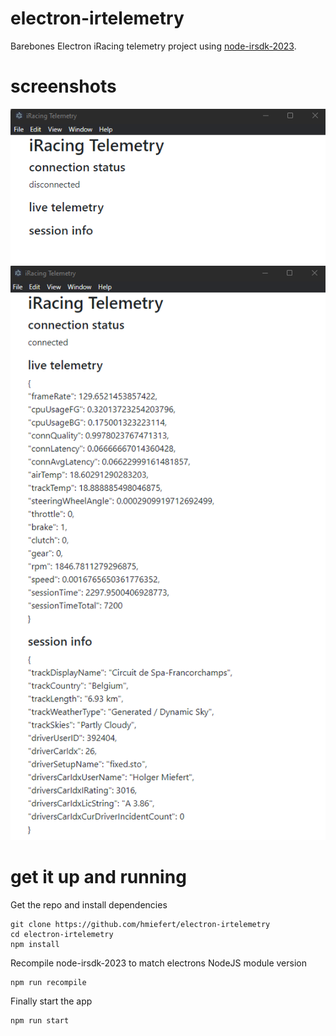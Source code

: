 # electron-irtelemetry
Barebones Electron iRacing telemetry project using [node-irsdk-2023](https://github.com/hmiefert/node-irsdk-2023).

# screenshots
![Screenshot disconnected](https://github.com/hmiefert/electron-irtelemetry/blob/main/screenshot_disconnected.png?raw=true)
![Screenshot connected](https://github.com/hmiefert/electron-irtelemetry/blob/main/screenshot_connected.png?raw=true)
# get it up and running
Get the repo and install dependencies
```
git clone https://github.com/hmiefert/electron-irtelemetry
cd electron-irtelemetry
npm install
```

Recompile node-irsdk-2023 to match electrons NodeJS module version
```
npm run recompile
```

Finally start the app
```
npm run start
```
